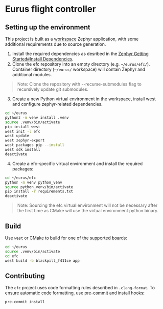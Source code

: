 # Eurus flight controller

## Setting up the environment

This project is built as a [workspace](https://docs.zephyrproject.org/4.0.0/develop/application/index.html) Zephyr application, with some additional requirements due to source generation.

1. Install the required dependencies as desribed in the [Zephyr Getting Started#Install Dependencies](https://docs.zephyrproject.org/4.0.0/develop/getting_started/index.html#install-dependencies).
2. Clone the efc repository into an empty directory (e.g. `~/eurus/efc/`). Container directory (`~/eurus/` workspace) will contain Zephyr and additional modules.
>Note: Clone the repository with --recurse-submodules flag to recursively update git submodules.

3. Create a new Python virtual environment in the workspace, install west and configure zephyr-related dependencies.
```bash
cd ~/eurus
python3 -m venv install .venv
source .venv/bin/activate
pip install west
west init -l efc
west update
west zephyr-export
west packages pip --install
west sdk install
deactivate
```
4. Create a efc-specific virtual environment and install the required packages:
```bash
cd ~/eurus/efc
python -m venv python_venv
source python_venv/bin/activate
pip install -r requirements.txt
deactivate
```
> Note: Sourcing the efc virtual environment will not be necessary after the first time as CMake will use the virtual environment python binary.

## Build

Use `west` or CMake to build for one of the supported boards:
```bash
cd ~/eurus
source .venv/bin/activate
cd efc
west build -b blackpill_f411ce app
```


## Contributing

The `efc` project uses code formatting rules described in `.clang-format`.
To ensure automatic code formatting, use [pre-commit](https://pre-commit.com/) and install hooks:

```bash
pre-commit install
```

